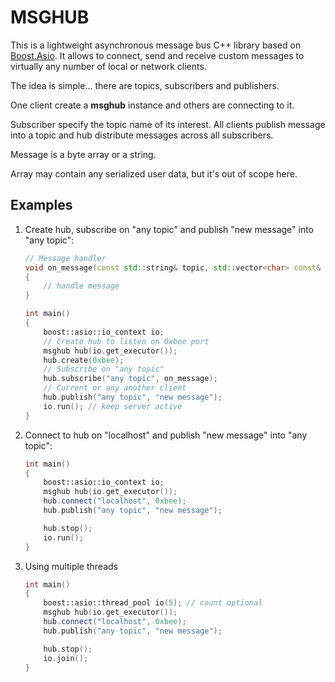 MSGHUB
======
This is a lightweight asynchronous message bus C++ library based on [Boost.Asio](http://www.boost.org/doc/libs/1_56_0/doc/html/boost_asio.html). It allows to connect, send and receive custom messages to virtually any number of local or network clients.

The idea is simple... there are topics, subscribers and publishers.

One client create a **msghub** instance and others are connecting to it.

Subscriber specify the topic name of its interest.
All clients publish message into a topic and hub distribute messages across all subscribers.

Message is a byte array or a string.

Array may contain any serialized user data, but it's out of scope here.

Examples
--------

 1. Create hub, subscribe on "any topic" and publish "new message" into "any topic":

    ```c++
    // Message handler
    void on_message(const std::string& topic, std::vector<char> const& message)
    {
        // handle message
    }

    int main()
    {
        boost::asio::io_context io;
        // Create hub to listen on 0xbee port
        msghub hub(io.get_executor());
        hub.create(0xbee);
        // Subscribe on "any topic"
        hub.subscribe("any topic", on_message);
        // Current or any another client
        hub.publish("any topic", "new message");
        io.run(); // keep server active
    }
    ```
 2. Connect to hub on "localhost" and publish "new message" into "any topic":

    ```c++
    int main()
    {
        boost::asio::io_context io;
        msghub hub(io.get_executor());
        hub.connect("localhost", 0xbee);
        hub.publish("any topic", "new message");

        hub.stop();
        io.run();
    }
    ```

 3. Using multiple threads

    ```c++
    int main()
    {
        boost::asio::thread_pool io(5); // count optional
        msghub hub(io.get_executor());
        hub.connect("localhost", 0xbee);
        hub.publish("any topic", "new message");

        hub.stop();
        io.join();
    }
    ```
